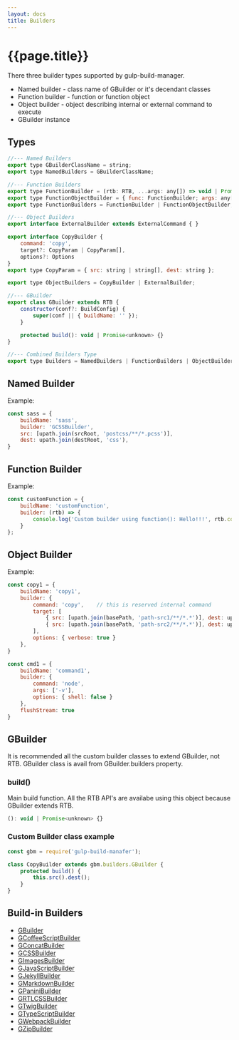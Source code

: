 ```yaml
---
layout: docs
title: Builders
---
```


# {{page.title}}

There three builder types supported by gulp-build-manager.
* Named builder - class name of GBuilder or it's decendant classes
* Function builder - function or function object
* Object builder - object describing internal or external command to execute
* GBuilder instance

## Types
```js
//--- Named Builders
export type GBuilderClassName = string;
export type NamedBuilders = GBuilderClassName;

//--- Function Builders
export type FunctionBuilder = (rtb: RTB, ...args: any[]) => void | Promise<unknown>
export type FunctionObjectBuilder = { func: FunctionBuilder; args: any[] }
export type FunctionBuilders = FunctionBuilder | FunctionObjectBuilder;

//--- Object Builders
export interface ExternalBuilder extends ExternalCommand { }

export interface CopyBuilder {
    command: 'copy',
    target?: CopyParam | CopyParam[],
    options?: Options
}
export type CopyParam = { src: string | string[], dest: string };

export type ObjectBuilders = CopyBuilder | ExternalBuilder;

//--- GBuilder
export class GBuilder extends RTB {
    constructor(conf?: BuildConfig) {
        super(conf || { buildName: '' });
    }

    protected build(): void | Promise<unknown> {}
}

//--- Combined Builders Type
export type Builders = NamedBuilders | FunctionBuilders | ObjectBuilders | GBuilder;

```


## Named Builder
Example:
```js
const sass = {
    buildName: 'sass',
    builder: 'GCSSBuilder',
    src: [upath.join(srcRoot, 'postcss/**/*.pcss')],
    dest: upath.join(destRoot, 'css'),
}
```


## Function Builder
Example:
```js
const customFunction = {
    buildName: 'customFunction',
    builder: (rtb) => {
        console.log('Custom builder using function(): Hello!!!', rtb.conf.buildName);
    }
};
```


## Object Builder
Example:
```js
const copy1 = {
    buildName: 'copy1',
    builder: {
        command: 'copy',    // this is reserved internal command
        target: [
            { src: [upath.join(basePath, 'path-src1/**/*.*')], dest: upath.join(basePath, 'path-dest1') },
            { src: [upath.join(basePath, 'path-src2/**/*.*')], dest: upath.join(basePath, 'path-dest2') }
        ],
        options: { verbose: true }
    },
}

const cmd1 = {
    buildName: 'command1',
    builder: {
        command: 'node',
        args: ['-v'],
        options: { shell: false }
    },
    flushStream: true
}
```


## GBuilder
It is recommended all the custom builder classes to extend GBuilder, not RTB.
GBuilder class is avail from GBuilder.builders property.

### build()
Main build function. All the RTB API's are availabe using this object because GBuilder extends RTB.
```js
(): void | Promise<unknown> {}
```

### Custom Builder class example
```js
const gbm = require('gulp-build-manafer');

class CopyBuilder extends gbm.builders.GBuilder {
    protected build() {
        this.src().dest();
    }
}
```


## Build-in Builders
- [GBuilder]({{site.contentsurl}}/builtin-builders/GBuilder)
- [GCoffeeScriptBuilder]({{site.contentsurl}}/builtin-builders/GCoffeeScriptBuilder)
- [GConcatBuilder]({{site.contentsurl}}/builtin-builders/GConcatBuilder)
- [GCSSBuilder]({{site.contentsurl}}/builtin-builders/GCSSBuilder)
- [GImagesBuilder]({{site.contentsurl}}/builtin-builders/GImagesBuilder)
- [GJavaScriptBuilder]({{site.contentsurl}}/builtin-builders/GJavaScriptBuilder)
- [GJekyllBuilder]({{site.contentsurl}}/builtin-builders/GJekyllBuilder)
- [GMarkdownBuilder]({{site.contentsurl}}/builtin-builders/GMarkdownBuilder)
- [GPaniniBuilder]({{site.contentsurl}}/builtin-builders/GPaniniBuilder)
- [GRTLCSSBuilder]({{site.contentsurl}}/builtin-builders/GRTLCSSBuilder)
- [GTwigBuilder]({{site.contentsurl}}/builtin-builders/GTwigBuilder)
- [GTypeScriptBuilder]({{site.contentsurl}}/builtin-builders/GTypeScriptBuilder)
- [GWebpackBuilder]({{site.contentsurl}}/builtin-builders/GWebpackBuilder)
- [GZipBuilder]({{site.contentsurl}}/builtin-builders/GZipBuilder)
